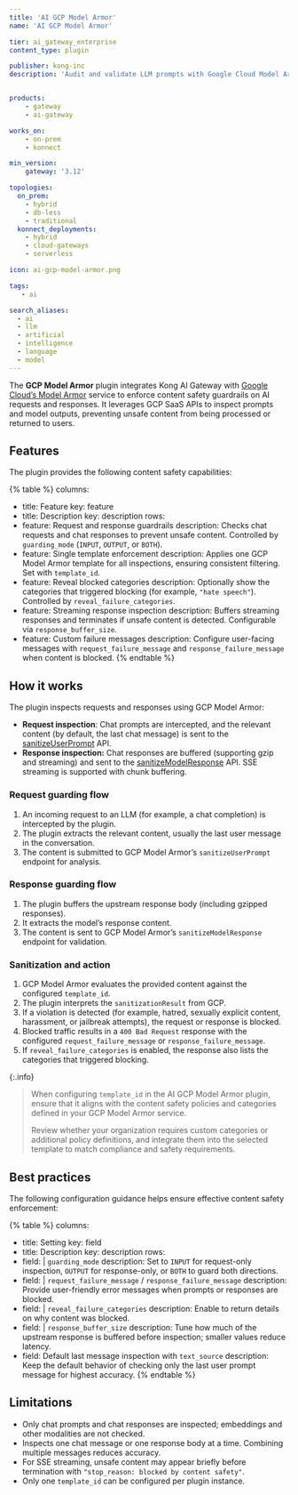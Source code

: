 ```yaml
---
title: 'AI GCP Model Armor'
name: 'AI GCP Model Armor'

tier: ai_gateway_enterprise
content_type: plugin

publisher: kong-inc
description: 'Audit and validate LLM prompts with Google Cloud Model Armor before forwarding them to an upstream LLM.'


products:
    - gateway
    - ai-gateway

works_on:
    - on-prem
    - konnect

min_version:
    gateway: '3.12'

topologies:
  on_prem:
    - hybrid
    - db-less
    - traditional
  konnect_deployments:
    - hybrid
    - cloud-gateways
    - serverless

icon: ai-gcp-model-armor.png

tags:
   - ai

search_aliases:
  - ai
  - llm
  - artificial
  - intelligence
  - language
  - model
---
```


The **GCP Model Armor** plugin integrates Kong AI Gateway with [Google Cloud’s Model Armor](https://cloud.google.com/security-command-center/docs/model-armor-overview) service to enforce content safety guardrails on AI requests and responses. 
It leverages GCP SaaS APIs to inspect prompts and model outputs, preventing unsafe content from being processed or returned to users.

## Features

The plugin provides the following content safety capabilities:

<!-- vale off -->
{% table %}
columns:
  - title: Feature
    key: feature
  - title: Description
    key: description
rows:
  - feature: Request and response guardrails
    description: Checks chat requests and chat responses to prevent unsafe content. Controlled by `guarding_mode` (`INPUT`, `OUTPUT`, or `BOTH`).
  - feature: Single template enforcement
    description: Applies one GCP Model Armor template for all inspections, ensuring consistent filtering. Set with `template_id`.
  - feature: Reveal blocked categories
    description: Optionally show the categories that triggered blocking (for example, `"hate speech"`). Controlled by `reveal_failure_categories`.
  - feature: Streaming response inspection
    description: Buffers streaming responses and terminates if unsafe content is detected. Configurable via `response_buffer_size`.
  - feature: Custom failure messages
    description: Configure user-facing messages with `request_failure_message` and `response_failure_message` when content is blocked.
{% endtable %}
<!-- vale on -->

## How it works

The plugin inspects requests and responses using GCP Model Armor:

* **Request inspection**: Chat prompts are intercepted, and the relevant content (by default, the last chat message) is sent to the [sanitizeUserPrompt](https://cloud.google.com/security-command-center/docs/sanitize-prompts-responses#text-prompts) API.
* **Response inspection:** Chat responses are buffered (supporting gzip and streaming) and sent to the [sanitizeModelResponse](https://cloud.google.com/security-command-center/docs/sanitize-prompts-responses#sanitize-model) API. SSE streaming is supported with chunk buffering.

### Request guarding flow

1. An incoming request to an LLM (for example, a chat completion) is intercepted by the plugin.
2. The plugin extracts the relevant content, usually the last user message in the conversation.
3. The content is submitted to GCP Model Armor’s `sanitizeUserPrompt` endpoint for analysis.

### Response guarding flow

1. The plugin buffers the upstream response body (including gzipped responses).
2. It extracts the model’s response content.
3. The content is sent to GCP Model Armor’s `sanitizeModelResponse` endpoint for validation.

### Sanitization and action

1. GCP Model Armor evaluates the provided content against the configured `template_id`.
2. The plugin interprets the `sanitizationResult` from GCP.
3. If a violation is detected (for example, hatred, sexually explicit content, harassment, or jailbreak attempts), the request or response is blocked.
4. Blocked traffic results in a `400 Bad Request` response with the configured `request_failure_message` or `response_failure_message`.
5. If `reveal_failure_categories` is enabled, the response also lists the categories that triggered blocking.

{:.info}
> When configuring `template_id` in the AI GCP Model Armor plugin, ensure that it aligns with the content safety policies and categories defined in your GCP Model Armor service.
>
> Review whether your organization requires custom categories or additional policy definitions, and integrate them into the selected template to match compliance and safety requirements.

## Best practices

The following configuration guidance helps ensure effective content safety enforcement:

{% table %}
columns:
  - title: Setting
    key: field
  - title: Description
    key: description
rows:
  - field: |
      `guarding_mode`
    description: Set to `INPUT` for request-only inspection, `OUTPUT` for response-only, or `BOTH` to guard both directions.
  - field: |
      `request_failure_message` / `response_failure_message`
    description: Provide user-friendly error messages when prompts or responses are blocked.
  - field: |
      `reveal_failure_categories`
    description: Enable to return details on why content was blocked.
  - field: |
      `response_buffer_size`
    description: Tune how much of the upstream response is buffered before inspection; smaller values reduce latency.
  - field: Default last message inspection with `text_source`
    description: Keep the default behavior of checking only the last user prompt message for highest accuracy.
{% endtable %}

## Limitations

* Only chat prompts and chat responses are inspected; embeddings and other modalities are not checked.
* Inspects one chat message or one response body at a time. Combining multiple messages reduces accuracy.
* For SSE streaming, unsafe content may appear briefly before termination with `"stop_reason: blocked by content safety"`.
* Only one `template_id` can be configured per plugin instance.